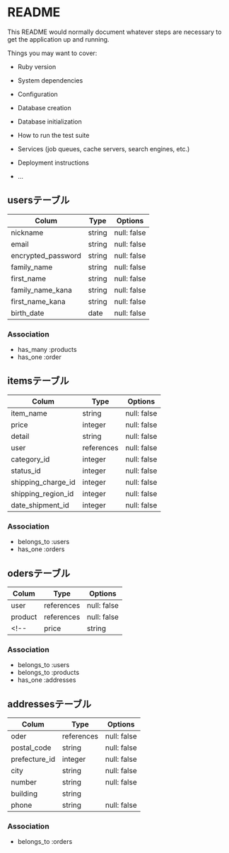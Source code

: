# README

This README would normally document whatever steps are necessary to get the
application up and running.

Things you may want to cover:

* Ruby version

* System dependencies

* Configuration

* Database creation

* Database initialization

* How to run the test suite

* Services (job queues, cache servers, search engines, etc.)

* Deployment instructions

* ...



## usersテーブル

| Colum                | Type       | Options      |
| -------------------- | ---------- | ------------ |
| nickname             | string     | null: false  |
| email                | string     | null: false  |
| encrypted_password   | string     | null: false  |
| family_name          | string     | null: false  |
| first_name           | string     | null: false  |
| family_name_kana     | string     | null: false  |
| first_name_kana      | string     | null: false  |
| birth_date           | date       | null: false  |

### Association
- has_many   :products
- has_one    :order
<!-- - has_many   :user_comments
- has_many   :comments, through: user_comments -->



## itemsテーブル

| Colum                | Type       | Options      |
| -------------------- | ---------- | ------------ |
| item_name            | string     | null: false  |
| price                | integer    | null: false  |
| detail               | string     | null: false  |
| user                 | references | null: false  |
| category_id          | integer    | null: false  |
| status_id            | integer    | null: false  |
| shipping_charge_id   | integer    | null: false  |
| shipping_region_id   | integer    | null: false  |
| date_shipment_id     | integer    | null: false  |

### Association
- belongs_to   :users
- has_one      :orders
<!-- - has_many     :comments -->


## odersテーブル

| Colum                | Type       | Options      |
| -------------------- | ---------- | ------------ |
| user                 | references | null: false  |
| product              | references | null: false  |
<!-- | price                | string     | null: false  | -->

### Association
- belongs_to   :users
- belongs_to   :products
- has_one      :addresses



## addressesテーブル
<!-- references 型で記述する際は、_idは不要 -->
| Colum                | Type       | Options      |
| -------------------- | ---------- | ------------ |
| oder                 | references | null: false  |
| postal_code          | string     | null: false  |
| prefecture_id        | integer    | null: false  |
| city                 | string     | null: false  |
| number               | string     | null: false  |
| building             | string     |              |
| phone                | string     | null: false  |

### Association
- belongs_to  :orders



<!-- ## commentsテーブル

| Colum                | Type       | Options      |
| -------------------- | ---------- | ------------ |
| user_id              | references | null: false  |
| product_id           | references | null: false  |
| comment              | string     | null: false  |

### Association
- belongs_to  :products
- has_many    :user_comments
- has_many :users, through: user_comments -->



<!-- ## user_commentsテーブル

| Colum                | Type       | Options      |
| -------------------- | ---------- | ------------ |
| user_id              | references | null: false  |
| comment_id           | references | null: false  |

### Association
- belongs_to  :users
- belongs_to  :products -->



<!-- ## favoritesテーブル
| Colum                | Type       | Options      |
| -------------------- | ---------- | ------------ |
| good                 | ●●         | null: false  |
| product_id           | references | null: false  |

### Association
- belongs_to  :products -->